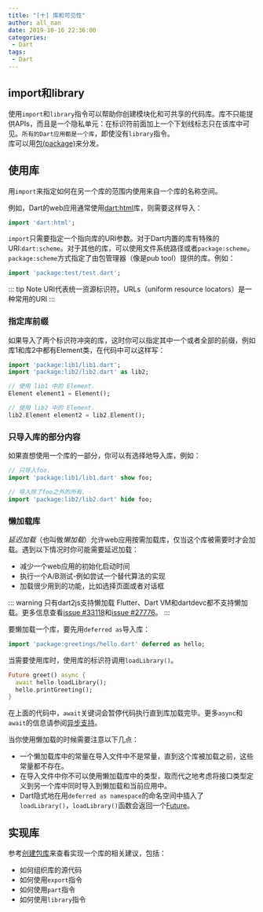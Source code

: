 ```yaml
---
title: "[十] 库和可见性"
author: all_nan
date: 2019-10-16 22:36:00
categories: 
 - Dart
tags: 
 - Dart
---
```


## import和library

使用`import`和`library`指令可以帮助你创建模块化和可共享的代码库。库不只能提供APIs，而且是一个隐私单元：在标识符前面加上一个下划线标志只在该库中可见。`所有的Dart应用都是一个库`，即使没有`library`指令。  
库可以用[包(package)](https://dart.dev/guides/packages)来分发。

## 使用库

用`import`来指定如何在另一个库的范围内使用来自一个库的名称空间。

例如，Dart的web应用通常使用[dart:html](https://api.dart.dev/stable/dart-html)库，则需要这样导入：

```Dart
import 'dart:html';
```

`import`只需要指定一个指向库的URI参数。对于Dart内置的库有特殊的URI:`dart:scheme`。对于其他的库，可以使用文件系统路径或者`package:scheme`。`package:scheme`方式指定了由包管理器（像是pub tool）提供的库。例如：

```Dart
import 'package:test/test.dart';
```

::: tip Note
URI代表统一资源标识符。URLs（uniform resource locators）是一种常用的URI
:::

### 指定库前缀

如果导入了两个标识符冲突的库，这时你可以指定其中一个或者全部的前缀，例如库1和库2中都有Element类，在代码中可以这样写：

```Dart
import 'package:lib1/lib1.dart';
import 'package:lib2/lib2.dart' as lib2;

// 使用 lib1 中的 Element.
Element element1 = Element();

// 使用 lib2 中的 Element.
lib2.Element element2 = lib2.Element();
```

### 只导入库的部分内容

如果直想使用一个库的一部分，你可以有选择地导入库，例如：

```Dart
// 只导入foo.
import 'package:lib1/lib1.dart' show foo;

// 导入除了foo之外的所有.
import 'package:lib2/lib2.dart' hide foo;
```

### 懒加载库

*延迟加载*（也叫做*懒加载*）允许web应用按需加载库，仅当这个库被需要时才会加载。遇到以下情况时你可能需要延迟加载：

- 减少一个web应用的初始化启动时间
- 执行一个A/B测试-例如尝试一个替代算法的实现
- 加载很少用到的功能，比如选择页面或者对话框

::: warning 只有dart2js支持懒加载
Flutter、Dart VM和dartdevc都不支持懒加载。更多信息查看[issue #33118](https://github.com/dart-lang/sdk/issues/33118)和[issue #27776](https://github.com/dart-lang/sdk/issues/27776)。
:::

要懒加载一个库，要先用`deferred as`导入库：

```Dart
import 'package:greetings/hello.dart' deferred as hello;
```

当需要使用库时，使用库的标识符调用`loadLibrary()`。

```Dart
Future greet() async {
  await hello.loadLibrary();
  hello.printGreeting();
}
```

在上面的代码中，`await`关键词会暂停代码执行直到库加载完毕。更多`async`和`await`的信息请参阅[异步支持](https://dart.dev/guides/language/language-tour#asynchrony-support)。

当你使用懒加载的时候需要注意以下几点：

- 一个懒加载库中的常量在导入文件中不是常量，直到这个库被加载之前，这些常量都不存在。
- 在导入文件中你不可以使用懒加载库中的类型，取而代之地考虑将接口类型定义到另一个库中同时导入到懒加载和当前应用中。
- Dart隐式地在用`deferred as namespace`的命名空间中插入了`loadLibrary()`，`loadLibrary()`函数会返回一个[Future](https://dart.dev/guides/libraries/library-tour#future)。

## 实现库

参考[创建包库](https://dart.dev/guides/libraries/create-library-packages)来查看实现一个库的相关建议，包括：

- 如何组织库的源代码
- 如何使用`export`指令
- 如何使用`part`指令
- 如何使用`library`指令
